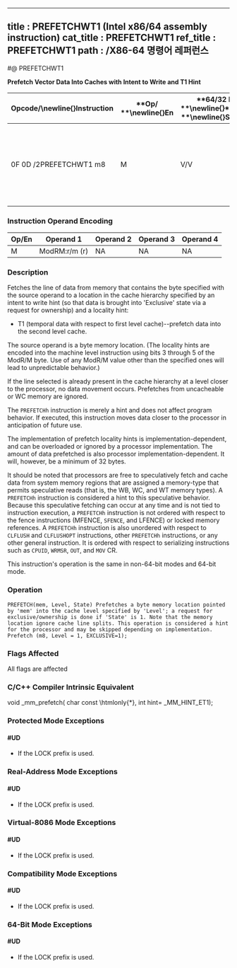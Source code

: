 ----------------------------
title : PREFETCHWT1 (Intel x86/64 assembly instruction)
cat_title : PREFETCHWT1
ref_title : PREFETCHWT1
path : /X86-64 명령어 레퍼런스
----------------------------
#@ PREFETCHWT1

**Prefetch Vector Data Into Caches with Intent to Write and T1 Hint**

|**Opcode/**\newline{}**Instruction**|**Op/ **\newline{}**En**|**64/32 bit **\newline{}**Mode **\newline{}**Support**|**CPUID Feature **\newline{}**Flag**|**Description**|
|------------------------------------|------------------------|------------------------------------------------------|------------------------------------|---------------|
|0F 0D /2PREFETCHWT1 m8|M|V/V|PREFETCHWT1|Move data from m8 closer to the processor using T1 hint with intent to write.|
### Instruction Operand Encoding


|Op/En|Operand 1|Operand 2|Operand 3|Operand 4|
|-----|---------|---------|---------|---------|
|M|ModRM:r/m (r)|NA|NA|NA|
### Description


Fetches the line of data from memory that contains the byte specified with the source operand to a location in the cache hierarchy specified by an intent to write hint (so that data is brought into 'Exclusive' state via a request for ownership) and a locality hint:

*  T1 (temporal data with respect to first level cache)--prefetch data into the second level cache.

The source operand is a byte memory location. (The locality hints are encoded into the machine level instruction using bits 3 through 5 of the ModR/M byte. Use of any ModR/M value other than the specified ones will lead to unpredictable behavior.)

If the line selected is already present in the cache hierarchy at a level closer to the processor, no data movement occurs. Prefetches from uncacheable or WC memory are ignored.

The `PREFETCHh` instruction is merely a hint and does not affect program behavior. If executed, this instruction moves data closer to the processor in anticipation of future use.

The implementation of prefetch locality hints is implementation-dependent, and can be overloaded or ignored by a processor implementation. The amount of data prefetched is also processor implementation-dependent. It will, however, be a minimum of 32 bytes.

It should be noted that processors are free to speculatively fetch and cache data from system memory regions that are assigned a memory-type that permits speculative reads (that is, the WB, WC, and WT memory types). A `PREFETCHh` instruction is considered a hint to this speculative behavior. Because this speculative fetching can occur at any time and is not tied to instruction execution, a `PREFETCHh` instruction is not ordered with respect to the fence instructions (MFENCE, `SFENCE`, and LFENCE) or locked memory references. A `PREFETCHh` instruction is also unordered with respect to `CLFLUSH` and `CLFLUSHOPT` instructions, other `PREFETCHh` instructions, or any other general instruction. It is ordered with respect to serializing instructions such as `CPUID`, `WRMSR`, `OUT`, and `MOV` CR.

This instruction's operation is the same in non-64-bit modes and 64-bit mode.


### Operation

```info-verb
PREFETCH(mem, Level, State) Prefetches a byte memory location pointed by 'mem' into the cache level specified by 'Level'; a request for exclusive/ownership is done if 'State' is 1. Note that the memory location ignore cache line splits. This operation is considered a hint for the processor and may be skipped depending on implementation.
Prefetch (m8, Level = 1, EXCLUSIVE=1);
```
### Flags Affected


All flags are affected

### C/C++ Compiler Intrinsic Equivalent


void _mm_prefetch( char const \htmlonly{*}, int hint= _MM_HINT_ET1);


### Protected Mode Exceptions

#### #UD
* If the LOCK prefix is used.

### Real-Address Mode Exceptions

#### #UD
* If the LOCK prefix is used.

### Virtual-8086 Mode Exceptions

#### #UD
* If the LOCK prefix is used.

### Compatibility Mode Exceptions

#### #UD
* If the LOCK prefix is used.

### 64-Bit Mode Exceptions

#### #UD
* If the LOCK prefix is used.
